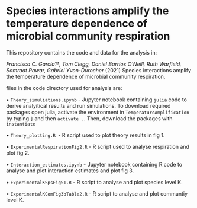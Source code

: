 # Species interactions amplify the temperature dependence of microbial community respiration

This repository contains the code and data for the analysis in:

*Francisca C. García1†, Tom Clegg, Daniel Barrios O’Neill, Ruth Warfield, Samraat Pawar, Gabriel Yvon-Durocher* (2021) Species interactions amplify the temperature dependence of microbial community respiration.

files in the code directory used for analysis are:

• `Theory_simuliations.ipynb` - Jupyter notebook containing `julia` code to derive analyitical results and run simulations. To download required packages open julia, activate the environment in `TemperatureAmplification` by typing `]` and then `activate .`. Then, download the packages with `instantiate`

• `Theory_plotting.R `- R script used to plot theory results in fig 1.

• `ExperimentalRespirationFig2.R` - R script used to analyse respiration and plot fig 2.

• `Interaction_estimates.ipynb` - Jupyter notebook containing R code to analyse and plot interaction estimates and plot fig 3.

• `ExperimentalKSpsFigS1.R` - R script to analyse and plot species level K.

• `ExperimentalKComFig3bTable2.R` - R script to analyse and plot communtiy level K.
